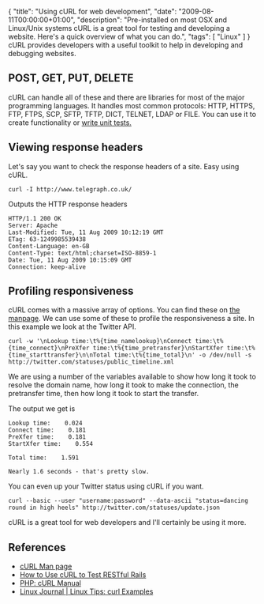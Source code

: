 {
  "title": "Using cURL for web development",
  "date": "2009-08-11T00:00:00+01:00",
  "description": "Pre-installed on most OSX and Linux/Unix systems cURL is a great tool for testing and developing a website. Here's a quick overview of what you can do.",
  "tags": [
    "Linux"
  ]
}
cURL provides developers with a useful toolkit to help in developing and debugging websites. 

## POST, GET, PUT, DELETE

cURL can handle all of these and there are libraries for most of the major programming languages. It handles most common protocols: HTTP, HTTPS, FTP, FTPS, SCP, SFTP, TFTP, DICT, TELNET, LDAP or FILE. You can use it to create functionality or [write unit tests.][1]

## Viewing response headers

Let's say you want to check the response headers of a site. Easy using cURL.

    curl -I http://www.telegraph.co.uk/

Outputs the HTTP response headers 

    HTTP/1.1 200 OK
    Server: Apache
    Last-Modified: Tue, 11 Aug 2009 10:12:19 GMT
    ETag: 63-1249985539438
    Content-Language: en-GB
    Content-Type: text/html;charset=ISO-8859-1
    Date: Tue, 11 Aug 2009 10:15:09 GMT
    Connection: keep-alive

## Profiling responsiveness

cURL comes with a massive array of options. You can find these on [the manpage][2]. We can use some of these to profile the responsiveness a site. In this example we look at the Twitter API. 

    curl -w '\nLookup time:\t%{time_namelookup}\nConnect time:\t%{time_connect}\nPreXfer time:\t%{time_pretransfer}\nStartXfer time:\t%{time_starttransfer}\n\nTotal time:\t%{time_total}\n' -o /dev/null -s http://twitter.com/statuses/public_timeline.xml  

We are using a number of the variables available to show how long it took to resolve the domain name, how long it took to make the connection, the pretransfer time, then how long it took to start the transfer.

The output we get is  

    Lookup time:    0.024
    Connect time:    0.181
    PreXfer time:    0.181
    StartXfer time:    0.554

    Total time:    1.591

    Nearly 1.6 seconds - that's pretty slow.

You can even up your Twitter status using cURL if you want.

    curl --basic --user "username:password" --data-ascii "status=dancing round in high heels" http://twitter.com/statuses/update.json 

cURL is a great tool for web developers and I'll certainly be using it more.

## References

*   [cURL Man page][2]
*   [How to Use cURL to Test RESTful Rails][1]
*   [PHP: cURL Manual][3]
*   [Linux Journal | Linux Tips: curl Examples][4]

[1]: http://blog.inquirylabs.com/2006/08/04/how-to-use-curl-to-test-restful-rails/
[2]: http://curl.haxx.se/docs/manpage.html
[3]: http://www.php.net/curl
[4]: http://linux-journal.blogspot.com/2005/04/curl-examples.html
